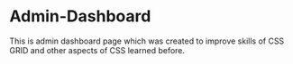 # Admin-Dashboard
  This is admin dashboard page which was created to improve skills
of CSS GRID and other aspects of CSS learned before.

